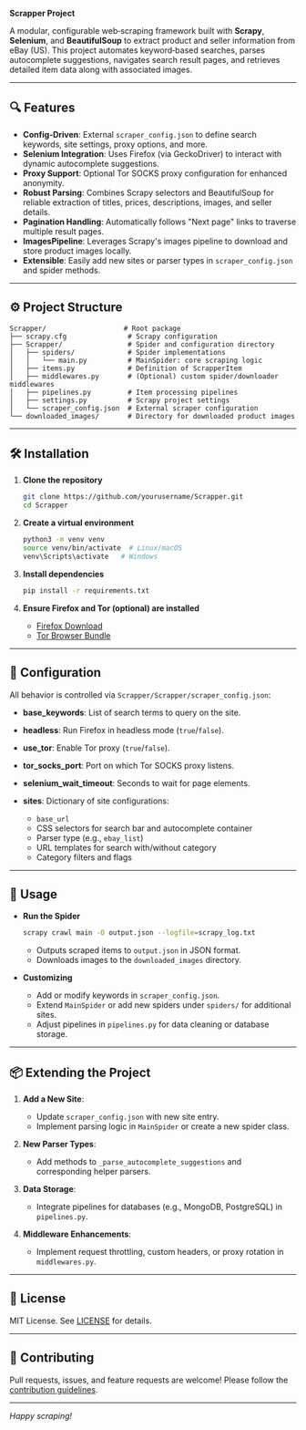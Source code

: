 **Scrapper Project**

A modular, configurable web‑scraping framework built with **Scrapy**, **Selenium**, and **BeautifulSoup** to extract product and seller information from eBay (US). This project automates keyword‑based searches, parses autocomplete suggestions, navigates search result pages, and retrieves detailed item data along with associated images.

---

## 🔍 Features

* **Config‑Driven**: External `scraper_config.json` to define search keywords, site settings, proxy options, and more.
* **Selenium Integration**: Uses Firefox (via GeckoDriver) to interact with dynamic autocomplete suggestions.
* **Proxy Support**: Optional Tor SOCKS proxy configuration for enhanced anonymity.
* **Robust Parsing**: Combines Scrapy selectors and BeautifulSoup for reliable extraction of titles, prices, descriptions, images, and seller details.
* **Pagination Handling**: Automatically follows "Next page" links to traverse multiple result pages.
* **ImagesPipeline**: Leverages Scrapy's images pipeline to download and store product images locally.
* **Extensible**: Easily add new sites or parser types in `scraper_config.json` and spider methods.

---

## ⚙️ Project Structure

```
Scrapper/                   # Root package
├── scrapy.cfg               # Scrapy configuration
├── Scrapper/                # Spider and configuration directory
│   ├── spiders/             # Spider implementations
│   │   └── main.py          # MainSpider: core scraping logic
│   ├── items.py             # Definition of ScrapperItem
│   ├── middlewares.py       # (Optional) custom spider/downloader middlewares
│   ├── pipelines.py         # Item processing pipelines
│   ├── settings.py          # Scrapy project settings
│   └── scraper_config.json  # External scraper configuration
└── downloaded_images/       # Directory for downloaded product images
```

---

## 🛠 Installation

1. **Clone the repository**

   ```bash
   git clone https://github.com/yourusername/Scrapper.git
   cd Scrapper
   ```

2. **Create a virtual environment**

   ```bash
   python3 -m venv venv
   source venv/bin/activate  # Linux/macOS
   venv\Scripts\activate   # Windows
   ```

3. **Install dependencies**

   ```bash
   pip install -r requirements.txt
   ```

4. **Ensure Firefox and Tor (optional) are installed**

   * [Firefox Download](https://www.mozilla.org/firefox)
   * [Tor Browser Bundle](https://www.torproject.org)

---

## 📝 Configuration

All behavior is controlled via `Scrapper/Scrapper/scraper_config.json`:

* **base\_keywords**: List of search terms to query on the site.
* **headless**: Run Firefox in headless mode (`true`/`false`).
* **use\_tor**: Enable Tor proxy (`true`/`false`).
* **tor\_socks\_port**: Port on which Tor SOCKS proxy listens.
* **selenium\_wait\_timeout**: Seconds to wait for page elements.
* **sites**: Dictionary of site configurations:

  * `base_url`
  * CSS selectors for search bar and autocomplete container
  * Parser type (e.g., `ebay_list`)
  * URL templates for search with/without category
  * Category filters and flags

---

## 🚀 Usage

* **Run the Spider**

  ```bash
  scrapy crawl main -O output.json --logfile=scrapy_log.txt
  ```

  * Outputs scraped items to `output.json` in JSON format.
  * Downloads images to the `downloaded_images` directory.

* **Customizing**

  * Add or modify keywords in `scraper_config.json`.
  * Extend `MainSpider` or add new spiders under `spiders/` for additional sites.
  * Adjust pipelines in `pipelines.py` for data cleaning or database storage.

---

## 📦 Extending the Project

1. **Add a New Site**:

   * Update `scraper_config.json` with new site entry.
   * Implement parsing logic in `MainSpider` or create a new spider class.
2. **New Parser Types**:

   * Add methods to `_parse_autocomplete_suggestions` and corresponding helper parsers.
3. **Data Storage**:

   * Integrate pipelines for databases (e.g., MongoDB, PostgreSQL) in `pipelines.py`.
4. **Middleware Enhancements**:

   * Implement request throttling, custom headers, or proxy rotation in `middlewares.py`.

---

## 📝 License

MIT License. See [LICENSE](LICENSE) for details.

---

## 🤝 Contributing

Pull requests, issues, and feature requests are welcome! Please follow the [contribution guidelines](CONTRIBUTING.md).

---

*Happy scraping!*
